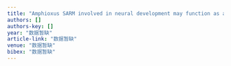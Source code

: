 ```yaml
---
title: "Amphioxus SARM involved in neural development may function as a suppressor of TLR signaling"
authors: []
authors-key: []
year: "数据暂缺"
article-link: "数据暂缺"
venue: "数据暂缺"
bibex: "数据暂缺"
---
```

